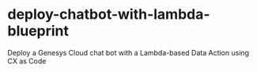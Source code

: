 # deploy-chatbot-with-lambda-blueprint
Deploy a Genesys Cloud chat bot with a Lambda-based Data Action using CX as Code
